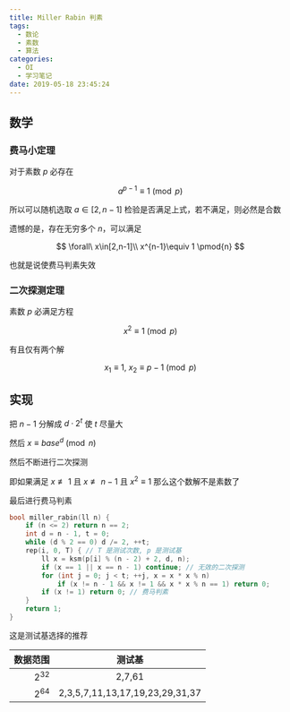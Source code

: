```yaml
---
title: Miller Rabin 判素
tags:
  - 数论
  - 素数
  - 算法
categories:
  - OI
  - 学习笔记
date: 2019-05-18 23:45:24
---
```


## 数学

### 费马小定理

对于素数 $p$ 必存在

$$
a^{p-1} \equiv 1 \pmod{p}
$$

所以可以随机选取 $a\in[2,n-1]$ 检验是否满足上式，若不满足，则必然是合数

遗憾的是，存在无穷多个 $n$，可以满足

$$
\forall\ x\in[2,n-1]\\
x^{n-1}\equiv 1 \pmod{n}
$$

也就是说使费马判素失效

### 二次探测定理

素数 $p$ 必满足方程

$$
x^2\equiv1\pmod{p}
$$

有且仅有两个解


$$
x_1\equiv1,\ x_2\equiv p-1\pmod{p} 
$$

## 实现

把 $n-1$ 分解成 $d\cdot2^t$ 使 $t$ 尽量大

然后 $x\equiv base^{d} \pmod{n}$ 

然后不断进行二次探测

即如果满足 $x\not\equiv 1$ 且 $x\not\equiv n-1$ 且 $x^2\equiv 1$ 那么这个数解不是素数了

最后进行费马判素

```cpp
bool miller_rabin(ll n) {
    if (n <= 2) return n == 2;
    int d = n - 1, t = 0;
    while (d % 2 == 0) d /= 2, ++t;
    rep(i, 0, T) { // T 是测试次数, p 是测试基
        ll x = ksm(p[i] % (n - 2) + 2, d, n);
        if (x == 1 || x == n - 1) continue; // 无效的二次探测
        for (int j = 0; j < t; ++j, x = x * x % n)
            if (x != n - 1 && x != 1 && x * x % n == 1) return 0;
        if (x != 1) return 0; // 费马判素
    }
    return 1;
}
```

这是测试基选择的推荐

| 数据范围 |             测试基              |
| -------: | :-----------------------------: |
| $2^{32}$ |             2,7,61              |
| $2^{64}$ | 2,3,5,7,11,13,17,19,23,29,31,37 |

